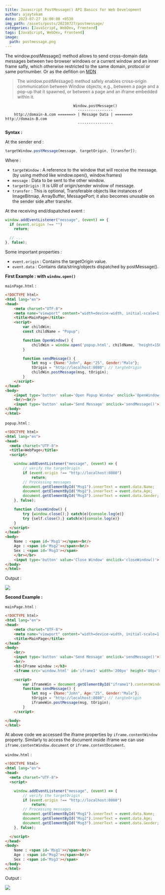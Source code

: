 ```yaml
---   
title: Javascript PostMessage() API Basics for Web Development
author: ajaytekam   
date: 2023-07-27 16:00:00 +0530   
img_path: /assets/posts/20230727/postmessage/   
categories: [JavaScript, WebDev, Frontend]    
tags: [JavaScript, WebDev, Frontend]  
image:
  path: postmessage.png 
---    
```


The window.postMessage() method allows to send cross-domain data messages between two browser windows or a current window and an inner frame safly, which otherwise restricted to the same domain, protocol or same portnumber. Or as the defition on [MDN](https://developer.mozilla.org/en-US/docs/Web/API/Window/postMessage)  

> The window.postMessage() method safely enables cross-origin communication between Window objects; e.g., between a page and a pop-up that it spawned, or between a page and an iframe embedded within it.  


```   
                               Window.postMessage()
                                 ---------------- 
    http://domain-A.com =======> | Message Data | =======> http://domain-B.com
                                 ---------------- 
```  

**Syntax :**  

At the sender end :  

```js   
targetWindow.postMessage(message, targetOrigin, [transfer]);
```  

Where :  

* `targetWindow` : A reference to the window that will receive the message. (by using method like window.open(), window.frames)  
* `message` : Data to be sent to the other window.  
* `targetOrigin` : It is URI of origin/sender window of message.  
* `transfer` : This is optional, Transferable objects like instances of ImageBitmap, ArrayBuffer, MessagePort; it also becomes unusable on the sender side after transfer. 

At the receiving end/dispatched event :   

```js    
window.addEventListener("message", (event) => {
  if (event.origin !== "")
    return;

  // ...
}, false);
```  

Some important properties :  

* `event.origin` : Contains the targetOrigin value.   
* `event.data` : Contains data/string/objects dispatched by postMessage().   

**First Example : with `window.open()`**  

`mainPage.html` :  

```html  
<!DOCTYPE html>
<html lang="en">
<head>
    <meta charset="UTF-8">
    <meta name="viewport" content="width=device-width, initial-scale=1.0">
    <title>MainPage</title>
    <script>
        var childWin;
        const childName = "Popup";

        function OpenWindow() {
            childWin = window.open('popup.html', childName, 'height=150px,width=250px');
        }

        function sendMessage() {
            let msg = {Name:"John", Age:"25", Gender:"Male"};
            tOrigin = "http://localhost:8080"; // targteOrigin
            childWin.postMessage(msg, tOrigin);
        }
    </script>
</head>
<body> 
    <input type='button' value='Open Popup Window' onclick='OpenWindow()'>
    <br/><br/>
    <input type='button' value='Send Message' onclick='sendMessage()'>
</body>
</html>
```  

`popup.html` :  

```html  
<!DOCTYPE html>
<html lang="en">
<head>
  <meta charset="UTF-8">
  <title>WebPage</title>
  <script>

    window.addEventListener("message", (event) => {
        // verify the targetOrigin
        if (event.origin !== "http://localhost:8080") 
            return;
        // Processing messages 
        document.getElementById("Msg1").innerText = event.data.Name;
        document.getElementById("Msg2").innerText = event.data.Age;
        document.getElementById("Msg3").innerText = event.data.Gender;
    }, false);

    function closeWindow() {
        try {window.close();} catch(e){console.log(e)}
        try {self.close();} catch(e){console.log(e)}
    }
  </script>
</head>
<body>
    Name : <span id='Msg1'></span><br/> 
    Age : <span id='Msg2'></span><br/> 
    Sex : <span id='Msg3'></span> 
    </br></br>  
    <input type='button' value='Close Window' onclick='closeWindow()'>
</body>
</html>
```  

Output :  

![](sc1.png)  

**Second Example :**  

`mainPage.html` :  

```html  
<!DOCTYPE html>
<html lang="en">
<head>
    <meta charset="UTF-8">
    <meta name="viewport" content="width=device-width, initial-scale=1.0">
    <title>MainPage</title>
</head>
<body> 
    <br/>
    <input type='button' value='Send Message' onclick='sendMessage()'>
    <br/>
    <h3>IFrame window :</h3>
    <iframe src='window.html' id='iframe1' width='200px' height='80px'></iframe>

    <script>
        var iframeWin = document.getElementById("iframe1").contentWindow;
        function sendMessage() {
            let msg = {Name:"John", Age:"25", Gender:"Male"};
            tOrigin = "http://localhost:8080"; // targteOrigin
            iframeWin.postMessage(msg, tOrigin);
        }
    </script>

</body>
</html>
```  

At above code we accessed the iframe properties by `iframe.contentWindow` property. Similarly to access the document inside iframe we can use `iframe.contentWindow.document` or `iframe.contentDocument`.   

`window.html` : 

```html 
<!DOCTYPE html>
<html lang="en">
<head>
  <meta charset="UTF-8">
  <script>

    window.addEventListener("message", (event) => {
        // verify the targetOrigin
        if (event.origin !== "http://localhost:8080") 
            return;
        // Processing messages 
        document.getElementById("Msg1").innerText = event.data.Name;
        document.getElementById("Msg2").innerText = event.data.Age;
        document.getElementById("Msg3").innerText = event.data.Gender;
    }, false);

  </script>
</head>
<body>
    Name : <span id='Msg1'></span><br/> 
    Age : <span id='Msg2'></span><br/> 
    Sex : <span id='Msg3'></span> 
</body>
</html>
```  

Output :  

![](sc2.png)   
